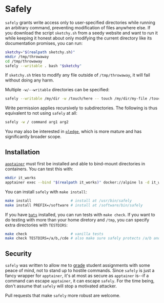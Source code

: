 # Safely

`safely` grants write access only to user-specified directories while running an arbitrary command, preventing modification of files anywhere else. If you download the script `sketchy.sh` from a seedy website and want to run it while keeping it honest about only modifying the current directory like its documentation promises, you can run:

```bash
sketchy="$(realpath sketchy.sh)"
mkdir /tmp/throwaway
cd /tmp/throwaway
safely --writable . bash "$sketchy"
```

If `sketchy.sh` tries to modify any file outside of `/tmp/throwaway`, it will fail without doing any harm.

Multiple `-w/--writable` directories can be specified:

```bash
safely --writable /my/dir -w /touch/here -- touch /my/dir/my-file /touch/here/done
```

Write permission applies recursively to subdirectories. The following is thus equivalent to not using `safely` at all:

```bash
safely -w / command arg1 arg2
```

You may also be interested in [`pledge`](https://justine.lol/pledge), which is more mature and has significantly broader scope.



## Installation

[`apptainer`](https://apptainer.org/docs/user/latest/quick_start.html#quick-installation) must first be installed and able to bind-mount directories in containers. You can test this with:

```bash
mkdir it_works
apptainer exec --bind "$(realpath it_works)" docker://alpine ls -d it_works && echo SUCCESS || echo FAILURE
```

You can install `safely` with `make install`:

```bash
make install                  # install at /usr/bin/safely
make install PREFIX=/software # install at /software/bin/safely
```

If you have [`bats`](https://bats-core.readthedocs.io/en/stable/index.html) installed, you can run tests with `make check`. If you want to do testing with more than your home diretory and `/tmp`, you can specify extra directories with `TESTDIRS`:

```bash
make check                    # vanilla tests
make check TESTDIRS=/a/b,/cde # also make sure safely protects /a/b and /cde
```



## Security

`safely` was written to allow me to [grade](https://github.com/BYUHPC/grade) student assignments with some peace of mind, not to stand up to hostile commands. Since `safely` is just a fancy wrapper for `apptainer`, it's at most as secure as `apptainer` is--if a command can escape `apptainer`, it can escape `safely`. For the time being, don't assume that `safely` will stop a motivated attacker.

Pull requests that make `safely` more robust are welcome.
